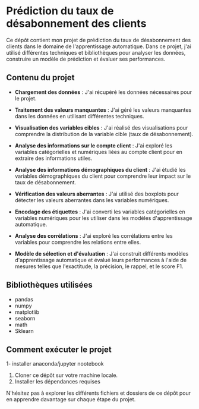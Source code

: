 
# Prédiction du taux de désabonnement des clients

Ce dépôt contient mon projet de prédiction du taux de désabonnement des clients dans le domaine de l'apprentissage automatique. Dans ce projet, j'ai utilisé différentes techniques et bibliothèques pour analyser les données, construire un modèle de prédiction et évaluer ses performances.

## Contenu du projet

- **Chargement des données** : J'ai récupéré les données nécessaires pour le projet.

- **Traitement des valeurs manquantes** : J'ai géré les valeurs manquantes dans les données en utilisant différentes techniques.

- **Visualisation des variables cibles** : J'ai réalisé des visualisations pour comprendre la distribution de la variable cible (taux de désabonnement).

- **Analyse des informations sur le compte client** : J'ai exploré les variables catégorielles et numériques liées au compte client pour en extraire des informations utiles.

- **Analyse des informations démographiques du client** : J'ai étudié les variables démographiques du client pour comprendre leur impact sur le taux de désabonnement.

- **Vérification des valeurs aberrantes** : J'ai utilisé des boxplots pour détecter les valeurs aberrantes dans les variables numériques.

- **Encodage des étiquettes** : J'ai converti les variables catégorielles en variables numériques pour les utiliser dans les modèles d'apprentissage automatique.

- **Analyse des corrélations** : J'ai exploré les corrélations entre les variables pour comprendre les relations entre elles.

- **Modèle de sélection et d'évaluation** : J'ai construit différents modèles d'apprentissage automatique et évalué leurs performances à l'aide de mesures telles que l'exactitude, la précision, le rappel, et le score F1.

## Bibliothèques utilisées

- pandas
- numpy
- matplotlib
- seaborn
- math
- Sklearn

## Comment exécuter le projet
1- installer anaconda/jupyter nootebook
1. Cloner ce dépôt sur votre machine locale.
2. Installer les dépendances requises 

N'hésitez pas à explorer les différents fichiers et dossiers de ce dépôt pour en apprendre davantage sur chaque étape du projet.

